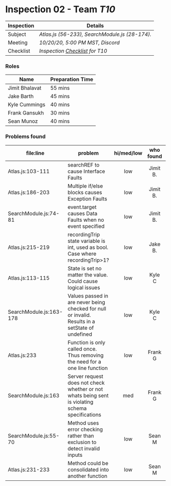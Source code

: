 # Inspection 02 - Team *T10* 
 
| Inspection | Details |
| ----- | ----- |
| Subject | *Atlas.js (56-233), SearchModule.js (28-174).* |
| Meeting | *10/20/20, 5:00 PM MST, Discord* |
| Checklist | *Inspection [Checklist](https://github.com/csucs314f20/t10/blob/master/reports/checklist.md) for T10* |

### Roles

| Name | Preparation Time |
| ---- | ---- |
| Jimit Bhalavat | 55 mins |
| Jake Barth | 45 mins |
| Kyle Cummings | 40 mins |
| Frank Gansukh | 30 mins |
| Sean Munoz | 40 mins |

### Problems found

| file:line | problem | hi/med/low | who found | github#  |
| --- | --- | :---: | :---: | --- |
| Atlas.js:103-111 | searchREF to cause Interface Faults | low | Jimit B. | |
| Atlas.js:186-203 | Multiple if/else blocks causes Exception Faults | low | Jimit B. | |
| SearchModule.js:74-81 | event.target causes Data Faults when no event specified | low | Jimit B. | |
| Atlas.js:215-219 | recordingTrip state variable is int, used as bool. Case where recordingTrip>1? | low | Jake B. | |
| Atlas.js:113-115 | State is set no matter the value. Could cause logical issues | low | Kyle C | Issue #642 |
| SearchModule.js:163-178 | Values passed in are never being checked for null or invalid. Results in a setState of undefined | low | Kyle C | Issue #645|
| Atlas.js:233 | Function is only called once. Thus removing the need for a one line function | low | Frank G | |
| SearchModule.js:163 | Server request does not check whether or not whats being sent is violating schema specifications | med | Frank G | |
| SearchModule.js:55-70 | Method uses error checking rather than exclusion to detect invalid inputs | low | Sean M | |
| Atlas.js:231-233 | Method could be consolidated into another function | low | Sean M | |
